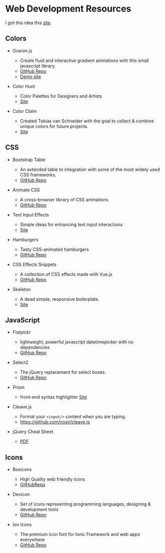 # Web Development Resources

I got this idea this [site](https://webdevresources.info/colors).

## Colors

* Granim.js
  * Create fluid and interactive gradient animations with this small javascript library.
  * [GitHub Repo](https://github.com/sarcadass/granim.js)
  * [Demo site](https://sarcadass.github.io/granim.js/index.html)

* Color Hunt
  * Color Palettes for Designers and Artists
  * [Site](https://colorhunt.co/)

* Color Claim
  * Created Tobias van Schneider with the goal to collect & combine unique colors for future projects.
  * [Site](https://www.vanschneider.com/colors)


## CSS

* Bootstrap Table
  * An extended table to integration with some of the most widely used CSS frameworks.
  * [GitHub Repo](https://github.com/wenzhixin/bootstrap-table)


* Animate CSS
  * A cross-browser library of CSS animations
  * [GitHub Repo](https://github.com/daneden/animate.css)

* Text Input Effects
  * Simple ideas for enhancing text input interactions
  * [Site](https://tympanus.net/Development/TextInputEffects/index.html)

* Hamburgers
  * Tasty CSS-animated hamburgers
  * [GitHub Repo](https://github.com/jonsuh/hamburgers)

* CSS Effects Snippets
  * A collection of CSS effects made with Vue.js
  * [GitHub Repo](https://github.com/emilkowalski/css-effects-snippets)

* Skeleton
  * A dead simple, responsive boilerplate.
  * [Site](http://getskeleton.com/)

## JavaScript

* Flatpickr
  * lightweight, powerful javascript datetimepicker with no dependencies
  * [GitHup Repo](https://github.com/flatpickr/flatpickr)

* Select2
  * The jQuery replacement for select boxes.
  * [GitHub Repo](https://github.com/select2/select2)

* Prism
  * front-end syntax highlighter
  [Site](https://prismjs.com/)

* Cleave.js
  * Format your ```<input/>``` content when you are typing.
  * https://github.com/nosir/cleave.js

* jQuery Cheat Sheet
  * [PDF](https://websitesetup.org/wp-content/uploads/2017/01/wsu-jquery-cheat-sheet.pdf)


## Icons

* Boxicons
  * High Quality web friendly icons 
  * [GitHubRepo](https://github.com/atisawd/boxicons)

* Devicon
  * Set of icons representing programming languages, designing & development tools
  * [GitHub Repo](https://github.com/konpa/devicon/)

* Ion Icons
  * The premium icon font for Ionic Framework and web apps everywhere
  * [GitHub Repo](https://github.com/ionic-team/ionicons)














